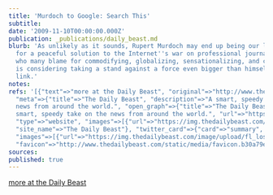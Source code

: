 ```yaml
---
title: 'Murdoch to Google: Search This'
subtitle: 
date: '2009-11-10T00:00:00.000Z'
publication: _publications/daily_beast.md
blurb: 'As unlikely as it sounds, Rupert Murdoch may end up being our last best hope
  for a peaceful solution to the Internet''s war on professional journalism. A man
  who many blame for commodifying, globalizing, sensationalizing, and cheapening news
  is considering taking a stand against a force even bigger than himself: the Web
  link.'
notes: 
refs: '[{"text"=>"more at the Daily Beast", "original"=>"http://www.thedailybeast.com/blogs-and-stories/2009-11-09/murdoch-to-google-search-this/full/",
  "meta"=>{"title"=>"The Daily Beast", "description"=>"A smart, speedy take on the
  news from around the world.", "open_graph"=>{"title"=>"The Daily Beast", "description"=>"A
  smart, speedy take on the news from around the world.", "url"=>"https://www.thedailybeast.com/",
  "type"=>"website", "images"=>[{"url"=>"https://img.thedailybeast.com/image/upload/fl_lossy,q_auto/placeholder_euli9k"}],
  "site_name"=>"The Daily Beast"}, "twitter_card"=>{"card"=>"summary", "site"=>"@thedailybeast",
  "images"=>[{"url"=>"https://img.thedailybeast.com/image/upload/fl_lossy,q_auto/placeholder_euli9k"}]},
  "favicon"=>"http://www.thedailybeast.com/static/media/favicon.b30a79ed.ico"}}]'
sources: 
published: true
---
```

[more at the Daily Beast](http://www.thedailybeast.com/blogs-and-stories/2009-11-09/murdoch-to-google-search-this/full/)
